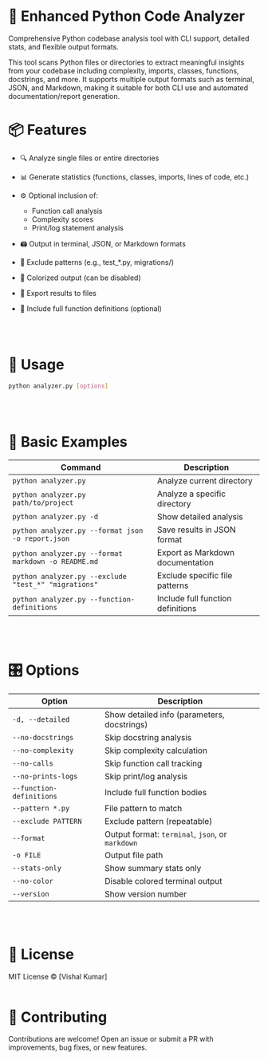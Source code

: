 # 🧠 Enhanced Python Code Analyzer
Comprehensive Python codebase analysis tool with CLI support, detailed stats, and flexible output formats.

This tool scans Python files or directories to extract meaningful insights from your codebase including complexity, imports, classes, functions, docstrings, and more. It supports multiple output formats such as terminal, JSON, and Markdown, making it suitable for both CLI use and automated documentation/report generation.

# 📦 Features
- 🔍 Analyze single files or entire directories

- 📊 Generate statistics (functions, classes, imports, lines of code, etc.)

- ⚙️ Optional inclusion of:
    - Function call analysis
    - Complexity scores
    - Print/log statement analysis

- 🖨️ Output in terminal, JSON, or Markdown formats
- 📁 Exclude patterns (e.g., test_*.py, migrations/)
- 🎨 Colorized output (can be disabled)
- 🧩 Export results to files
- 🧠 Include full function definitions (optional)

<br></br>
# 🧪 Usage
```bash
python analyzer.py [options]
```

<br></br>
# 📁 Basic Examples

| Command                                              | Description                       |
| ---------------------------------------------------- | --------------------------------- |
| `python analyzer.py`                                 | Analyze current directory         |
| `python analyzer.py path/to/project`                 | Analyze a specific directory      |
| `python analyzer.py -d`                              | Show detailed analysis            |
| `python analyzer.py --format json -o report.json`    | Save results in JSON format       |
| `python analyzer.py --format markdown -o README.md`  | Export as Markdown documentation  |
| `python analyzer.py --exclude "test_*" "migrations"` | Exclude specific file patterns    |
| `python analyzer.py --function-definitions`          | Include full function definitions |

<br></br>
# 🎛️ Options
| Option                   | Description                                      |
| ------------------------ | ------------------------------------------------ |
| `-d, --detailed`         | Show detailed info (parameters, docstrings)      |
| `--no-docstrings`        | Skip docstring analysis                          |
| `--no-complexity`        | Skip complexity calculation                      |
| `--no-calls`             | Skip function call tracking                      |
| `--no-prints-logs`       | Skip print/log analysis                          |
| `--function-definitions` | Include full function bodies                     |
| `--pattern *.py`         | File pattern to match                            |
| `--exclude PATTERN`      | Exclude pattern (repeatable)                     |
| `--format`               | Output format: `terminal`, `json`, or `markdown` |
| `-o FILE`                | Output file path                                 |
| `--stats-only`           | Show summary stats only                          |
| `--no-color`             | Disable colored terminal output                  |
| `--version`              | Show version number                              |
<br></br>
# 📄 License<br>
MIT License © [Vishal Kumar]
<br></br>
# 🙌 Contributing
Contributions are welcome! Open an issue or submit a PR with improvements, bug fixes, or new features.